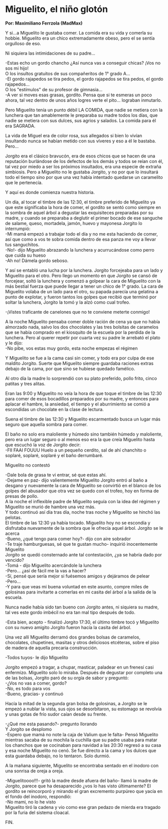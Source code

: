 # Miguelito, el niño glotón

**Por: Maximiliano Ferrzola (MadMax)**

Y si...a Miguelito le gustaba comer. La comida era su vida y comerla su
hobbie. Miguelito era un chico extremadamente obeso, pero el se sentía
orgulloso de eso.

Ni siquiera las intimidaciones de su padre...

-Estas echo un gordo chancho ¿Así nunca vas a conseguir chicas? ¡Vos
no sos mi hijo!  
O los insultos gratuitos de sus compañeritos de 1° grado A...  
-El gordo rajapedos se tira pedos, el gordo rajapedos se tira pedos,
el gordo rajapedos...  
O los "estímulos" de su profesor de gimnasia...  
-A ver si moves esas grasas, gordito. Pensa que si te esmeras un poco
ahora, tal vez dentro de unos años logres verte el pito... lograban inmutarlo.

Pero Miguelito tenía un punto débil LA COMIDA, que nadie se metiera con
la lunchera que tan amablemente le preparaba su madre todos los días,
que nadie se metiera con sus dulces, sus agrios y salados. La comida
para él era SAGRADA.

La vida de Miguel era de color rosa, sus allegados si bien lo vivían
insultando nunca se habían metido con sus víveres y eso a él le
bastaba. Pero...

Jorgito era el clásico bravucón, era de esos chicos que se hacen de una
reputación burlándose de los defectos de los demás y todos se reían con
él, tal vez por miedo a ser los próximos insultados, era una especie de
extraña simbiosis. Pero a Miguelito no le gustaba Jorgito, y no por que
lo insultará todo el tiempo sino por que una vez había intentado
quedarse un caramelito que le pertenecía.

Y aquí es donde comienza nuestra historia.

Un día, al tocar el timbre de las 12:30, el timbre preferido de
Miguelito ya que este significaba la hora de comer, el gordito se sentó
como siempre en la sombra de aquel árbol a degustar las exquisiteces
preparadas por su madre, y cuando se preparaba a deglutir el primer
bocado de ese sanguche de salame, queso, mortadela, jamón, huevo y
mayonesa Jorgito lo interrumpió:  
-Mi mamá empezó a trabajar todo el día y no me esta haciendo de comer,
así que como a vos te sobra comida dentro de esa panza me voy a llevar
tus sanguchitos.  
-No!- dijo Miguelito abrazando la lunchera y acurrucándose como perro
que cuida su hueso  
-Ah no! Dámela gordo seboso.

Y así se entabló una lucha por la lunchera. Jorgito forcejeaba para un
lado y Miguelito para el otro. Pero llego un momento en que Jorgito se
cansó de forcejear, soltó la lunchera y comenzó a golpear la cara de
Miguelito con la más bestial fuerza que puede llegar a tener un chico
de 1° grado. La cara de Miguelito volaba de un lado para el otro, su
papada parecía una gelatina a punto de explotar, y fueron tantos los
golpes que recibió que terminó por soltar la lunchera, Jorgito la tomó
y la alzó como cual trofeo.

-¡Vistes traficante de canelones que no te conviene meterte conmigo!

A la noche Miguelito pensaba comer doble ración de cena ya que no había
almorzado nada, salvo los dos chocolates y las tres bolsitas de
caramelos que se había comprado en el kiosquito de la escuela por la
perdida de la lunchera. Pero al querer repetir por cuarta vez su padre
le arrebató el plato y le dijo:  
-No pibe, vos estas muy gordo, esta noche empezas el régimen

Y Miguelito se fue a la cama casi sin comer, y todo era por culpa de
ese maldito Jorgito. Suerte que Miguelito siempre guardaba raciones
extras debajo de la cama, por que sino se hubiese quedado famélico.

Al otro día la madre lo sorprendió con su plato preferido, pollo frito,
cinco patitas y tres alitas.

Eran las 9:00 y Miguelito no veía la hora de que toque el timbre de las
12:30 para comer de esos bocadillos preparados por su madre, y entonces
para aplacar el hambre, la ansiedad, el tiempo y el aburrimiento se
comió a escondidas un chocolate en la clase de lectura.

Suena el timbre de las 12:30 y Miguelito escarmentado busca un lugar
más seguro que aquella sombra para comer.

El baño no solo era maloliente y húmedo sino también húmedo y
maloliente, pero era un lugar seguro o al menos eso era la que creía
Miguelito hasta que escuchó la voz de Jorgito decir:  
-FII FAAI FOUUU Huelo a un pequeño cerdito, sal de ahí chanchito o
soplaré, soplaré, soplaré y el baño derrumbaré.

Miguelito no contestó

-Dale bola de grasa te vi entrar, sé que estas ahí.  
-Dejame en paz- dijo valientemente Miguelito
Jorgito entró al baño a desgano y nuevamente la cara de Miguelito se
convirtió en el blanco de los golpes del abusador que otra vez se quedo
con el trofeo, hoy en forma de presas de pollo.  
A la noche el inflexible padre de Miguelito seguía con la idea del
régimen y Miguelito se murió de hambre una vez más.  
Y todo continuó así día tras día, noche tras noche y Miguelito se
hinchó las pelotas.  
El timbre de las 12:30 ya había tocado. Miguelito hoy no se escondía y
disfrutaba nuevamente de la sombra que le ofrecía aquel árbol. Jorgito
se le acerca  
-Bueno, ¿qué tengo para comer hoy?- dijo con aire sobrador  
-Te traje hamburguesas, sé que te gustan mucho- inquirió inocentemente
Miguelito  
Jorgito se quedó consternado ante tal contestación, ¿ya se habría dado
por vencido?  
-Tomá - dijo Miguelito acercándole la lunchera  
-Pero... ¿así de fácil me la vas a hacer?  
-Sí, pensé que sería mejor si fuésemos amigos y dejáramos de pelear  
-Pero...  
-Y para que veas mi buena voluntad en este asunto, compre miles de
golosinas para invitarte a comerlas en mi casita del árbol a la salida
de la escuela.

Nunca nadie había sido tan bueno con Jorgito antes, ni siquiera su
madre, tal ves este gordo imbécil no era tan mal tipo después de todo.

-Esta bien, acepto - finalizó Jorgito
17:30, el último timbre tocó y Miguelito con su nuevo amigito Jorgito
fueron hacía la casita del árbol.

Una vez allí Miguelito derramó dos grandes bolsas de caramelos,
chocolates, chupetines, masitas y otros deliciosos etcéteras, sobre el
piso de madera de aquella precaria construcción.

-Todos tuyos- le dijo Miguelito

Jorgito empezó a tragar, a chupar, masticar, paladear en un frenesí
casi enfermizo. Miguelito solo lo miraba. Después de degustar por
completo una de las bolsas, Jorgito paró de su orgía de sabor y
preguntó:  
-¿Vos no vas a comer, gordo?  
-No, es todo para vos  
-Bueno, gracias- y continuó

Hacía la mitad de la segunda gran bolsa de golosinas, a Jorgito se le
empezó a nublar la vista, sus ojos se desorbitaron, su estomago se
revolvía y unas gotas de frío sudor caían desde su frente.

-¿Qué me esta pasando?- pregunto llorando  
Y Jorgito se desplomo  
-Espero que mamá no note la caja de Valium que le falta- Pensó
Miguelito mientras sacaba de su mochila la cuchilla que su padre usaba
para matar los chanchos que se cocinaban para navidad a las 20:30 regresó a su casa y esa noche Miguelito no cenó. Se fue
directo a la cama y los dulces que esta guardaba debajo, no lo
tentaron. Solo durmió.

A la mañana siguiente, Miguelito se encontraba sentado en el inodoro
con una sonrisa de oreja a oreja.

-Miguelitoooo!!!- gritó la madre desde afuera del baño- llamó la madre
de Jorgito, parece que ha desaparecido ¿vos lo has visto últimamente?
El gordito se reincorporó y mirando el gran excremento purpúreo que
yacía en el fondo del inodoro, respondió:  
-No mami, no lo he visto  
Miguelito tiró la cadena y vio como ese gran pedazo de mierda era
tragado por la furia del sistema cloacal.

FIN.
